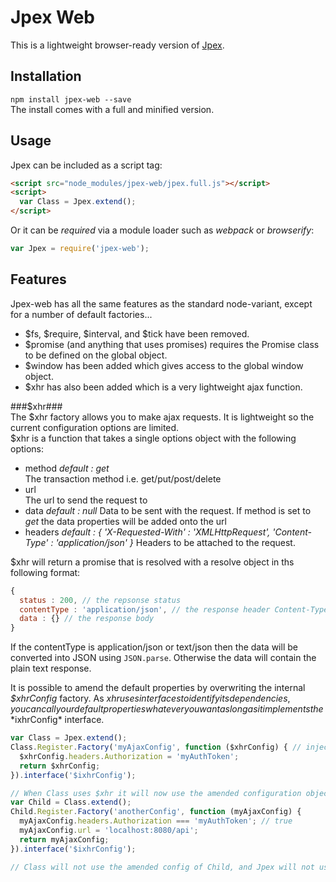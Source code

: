 Jpex Web  
========
This is a lightweight browser-ready version of [Jpex](https://github.com/jackmellis/jpex).  

Installation  
------------  
`npm install jpex-web --save`  
The install comes with a full and minified version.  

Usage  
-----
Jpex can be included as a script tag:  
```html
<script src="node_modules/jpex-web/jpex.full.js"></script>
<script>
  var Class = Jpex.extend();
</script>
```

Or it can be *required* via a module loader such as *webpack* or *browserify*:  
```javascript
var Jpex = require('jpex-web');
```

Features  
--------  
Jpex-web has all the same features as the standard node-variant, except for a number of default factories...
- $fs, $require, $interval, and $tick have been removed.  
- $promise (and anything that uses promises) requires the Promise class to be defined on the global object. 
- $window has been added which gives access to the global window object.  
- $xhr has also been added which is a very lightweight ajax function.  

###$xhr###  
The $xhr factory allows you to make ajax requests. It is lightweight so the current configuration options are limited.  
$xhr is a function that takes a single options object with the following options:  
- method *default : get*  
    The transaction method i.e. get/put/post/delete  
- url  
    The url to send the request to  
- data *default : null*
    Data to be sent with the request. If method is set to *get* the data properties will be added onto the url  
- headers *default : { 'X-Requested-With' : 'XMLHttpRequest', 'Content-Type' : 'application/json' }*
    Headers to be attached to the request.  

$xhr will return a promise that is resolved with a resolve object in ths following format:
```javascript
{
  status : 200, // the repsonse status
  contentType : 'application/json', // the response header Content-Type property
  data : {} // the response body
}
```
If the contentType is application/json or text/json then the data will be converted into JSON using `JSON.parse`. Otherwise the data will contain the plain text response.  

It is possible to amend the default properties by overwriting the internal *$xhrConfig* factory. As $xhr uses interfaces to identify its dependencies, you can call your default properties whatever you want as long as it implements the *$ixhrConfig* interface.  
```javascript
var Class = Jpex.extend();
Class.Register.Factory('myAjaxConfig', function ($xhrConfig) { // injects the original $xhrConfig object
  $xhrConfig.headers.Authorization = 'myAuthToken';
  return $xhrConfig;
}).interface('$ixhrConfig');

// When Class uses $xhr it will now use the amended configuration object. Anything that extends Class will also use this object and can amend it futher...
var Child = Class.extend();
Child.Register.Factory('anotherConfig', function (myAjaxConfig) {
  myAjaxConfig.headers.Authorization === 'myAuthToken'; // true
  myAjaxConfig.url = 'localhost:8080/api';
  return myAjaxConfig;
}).interface('$ixhrConfig');

// Class will not use the amended config of Child, and Jpex will not use the amended configs of Class or Child.
```
